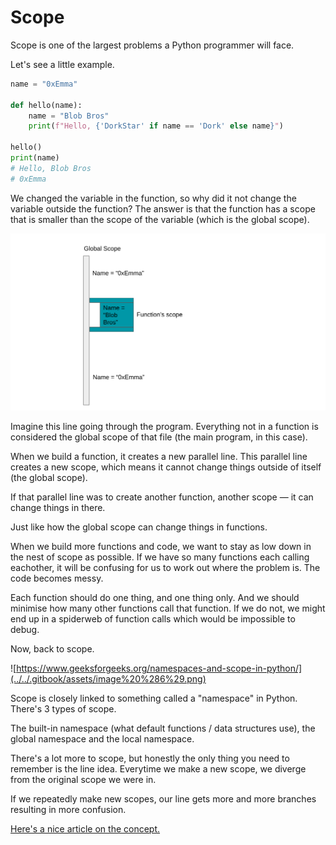 # Scope

Scope is one of the largest problems a Python programmer will face.

Let's see a little example.

```python
name = "0xEmma"

def hello(name):
    name = "Blob Bros"
    print(f"Hello, {'DorkStar' if name == 'Dork' else name}")

hello()
print(name)
# Hello, Blob Bros
# 0xEmma
```

We changed the variable in the function, so why did it not change the variable outside the function? The answer is that the function has a scope that is smaller than the scope of the variable \(which is the global scope\).

![](../../.gitbook/assets/image%20%288%29.png)

Imagine this line going through the program. Everything not in a function is considered the global scope of that file \(the main program, in this case\).

When we build a function, it creates a new parallel line. This parallel line creates a new scope, which means it cannot change things outside of itself \(the global scope\).

If that parallel line was to create another function, another scope — it can change things in there.

Just like how the global scope can change things in functions.

When we build more functions and code, we want to stay as low down in the nest of scope as possible. If we have so many functions each calling eachother, it will be confusing for us to work out where the problem is. The code becomes messy.

Each function should do one thing, and one thing only. And we should minimise how many other functions call that function. If we do not, we might end up in a spiderweb of function calls which would be impossible to debug.

Now, back to scope.

![https://www.geeksforgeeks.org/namespaces-and-scope-in-python/](../../.gitbook/assets/image%20%286%29.png)

Scope is closely linked to something called a "namespace" in Python. There's 3 types of scope.

The built-in namespace \(what default functions / data structures use\), the global namespace and the local namespace.

There's a lot more to scope, but honestly the only thing you need to remember is the line idea. Everytime we make a new scope, we diverge from the original scope we were in.

If we repeatedly make new scopes, our line gets more and more branches resulting in more confusion.

[Here's a nice article on the concept.](https://realpython.com/python-scope-legb-rule/#nested-functions-the-enclosing-scope)

